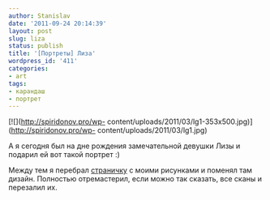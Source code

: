 ```yaml
---
author: Stanislav
date: '2011-09-24 20:14:39'
layout: post
slug: liza
status: publish
title: '[Портреты] Лиза'
wordpress_id: '411'
categories:
- art
tags:
- карандаш
- портрет
---
```


[![](http://spiridonov.pro/wp-
content/uploads/2011/03/lg1-353x500.jpg)](http://spiridonov.pro/wp-
content/uploads/2011/03/lg1.jpg)

А я сегодня был на дне рождения замечательной девушки Лизы и подарил ей вот
такой портрет :)

Между тем я перебрал [страничку](http://spiridonov.pro/drawing/) с моими
рисунками и поменял там дизайн. Полностью отремастерил, если можно так
сказать, все сканы и перезалил их.

